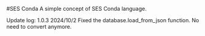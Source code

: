 #SES Conda
A simple concept of SES Conda language.

Update log:
1.0.3 2024/10/2 Fixed the database.load_from_json function. No need to convert anymore.
